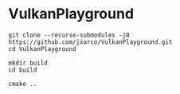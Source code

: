 # VulkanPlayground

```
git clone --recurse-submodules -j8 https://github.com/jxarco/VulkanPlayground.git
cd VulkanPlayground

mkdir build
cd build

cmake ..
```
